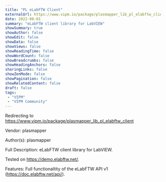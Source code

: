 ```yaml
---
title: "PL eLabFTW Client"
externalUrl: https://www.vipm.io/package/plasmapper_lib_pl_elabftw_client
date: 2022-08-01
summary: "eLabFTW client library for LabVIEW"
showSummary: true
showAuthor: false
showEdit: false
showData: false
showViews: false
showReadingTime: false
showWordCount: false
showBreadcrumbs: false
showHeadingAnchors: false
sharingLinks: false
showZenMode: false
showPagination: false
showRelatedContent: false
draft: false
tags:
 - "VIPM"
 - "VIPM Community"
---
```


Redirecting to https://www.vipm.io/package/plasmapper_lib_pl_elabftw_client

Vendor: plasmapper

Author(s): plasmapper
 
Full Description:
eLabFTW client library for LabVIEW.

Tested on https://demo.elabftw.net/.

Features:
Full functionaltity of the eLabFTW API v1 (https://doc.elabftw.net/api/).